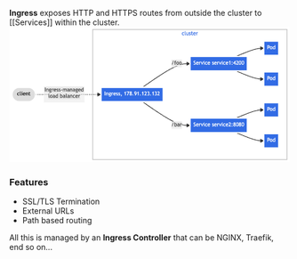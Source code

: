 **Ingress** exposes HTTP and HTTPS routes from outside the cluster to [[Services]] within the cluster.
![Ingress](Pictures/Ingress.png)
### Features
- SSL/TLS Termination
- External URLs
- Path based routing

All this is managed by an **Ingress Controller** that can be NGINX, Traefik, end so on...
